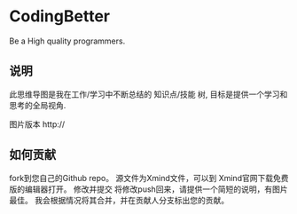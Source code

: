 CodingBetter
============
Be a High quality programmers.

## 说明
此思维导图是我在工作/学习中不断总结的 知识点/技能 树, 目标是提供一个学习和思考的全局视角.

图片版本 http://


## 如何贡献
fork到您自己的Github repo。
源文件为Xmind文件，可以到 Xmind官网下载免费版的编辑器打开。
修改并提交
将修改push回来，请提供一个简短的说明，有图片最佳。
我会根据情况将其合并，并在贡献人分支标出您的贡献。


